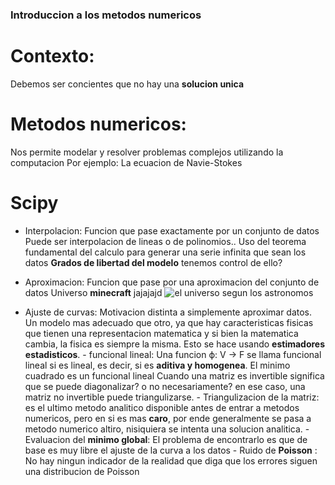 ### Introduccion a los metodos numericos
# Contexto:

Debemos ser concientes que no hay una __solucion unica__

# Metodos numericos:

Nos permite modelar y resolver problemas complejos utilizando la computacion 
Por ejemplo: La ecuacion de Navie-Stokes

# Scipy

- Interpolacion: Funcion que pase exactamente por un conjunto de datos
                Puede ser interpolacion de lineas o de polinomios.. Uso del teorema fundamental del calculo para generar una serie infinita que sean los datos
                __Grados de libertad del modelo__ tenemos control de ello?

- Aproximacion: Funcion que pase por una aproximacion del conjunto de datos
                Universo __minecraft__ jajajajd
                ![el universo segun los astronomos](/cubito.png)

- Ajuste de curvas: Motivacion distinta a simplemente aproximar datos. 
                    Un    modelo mas adecuado que otro, ya que hay caracteristicas fisicas que tienen una representacion matematica y si bien la matematica cambia, la fisica es siempre la misma. Esto se hace usando __estimadores estadisticos__.
                    - funcional lineal: Una funcion ϕ: V → F se llama funcional lineal si es lineal, es decir, si es __aditiva y homogenea__. El minimo cuadrado es un funcional lineal
                    Cuando una matriz es invertible significa que se puede diagonalizar? o no necesariamente? en ese caso, una matriz no invertible puede triangulizarse.
                    - Triangulizacion de la matriz: es el ultimo metodo analitico disponible antes de entrar a metodos numericos, pero en si es mas __caro__, por ende generalmente se pasa a metodo numerico altiro, nisiquiera se intenta una solucion analitica.
                    - Evaluacion del __minimo global__: El problema de encontrarlo es que de base es muy libre el ajuste de la curva a los datos
                    - Ruido de __Poisson__ : No hay ningun indicador de la realidad que diga que los errores siguen una distribucion de Poisson
                    



